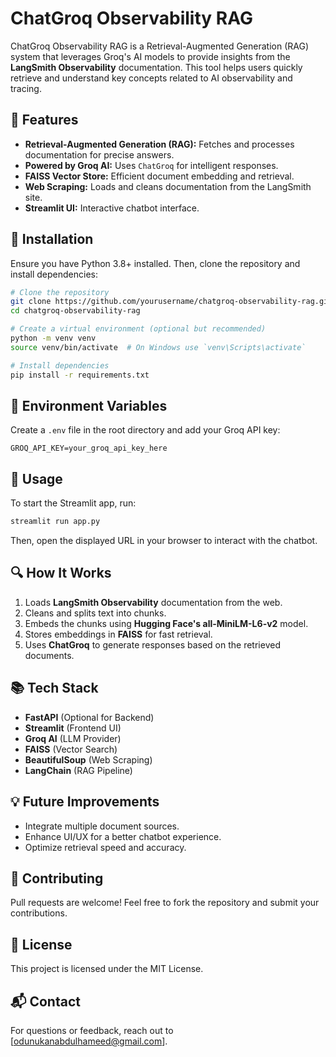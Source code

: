 # ChatGroq Observability RAG

ChatGroq Observability RAG is a Retrieval-Augmented Generation (RAG) system that leverages Groq's AI models to provide insights from the **LangSmith Observability** documentation. This tool helps users quickly retrieve and understand key concepts related to AI observability and tracing.

## 🚀 Features
- **Retrieval-Augmented Generation (RAG):** Fetches and processes documentation for precise answers.
- **Powered by Groq AI:** Uses `ChatGroq` for intelligent responses.
- **FAISS Vector Store:** Efficient document embedding and retrieval.
- **Web Scraping:** Loads and cleans documentation from the LangSmith site.
- **Streamlit UI:** Interactive chatbot interface.

## 📌 Installation
Ensure you have Python 3.8+ installed. Then, clone the repository and install dependencies:

```bash
# Clone the repository
git clone https://github.com/yourusername/chatgroq-observability-rag.git
cd chatgroq-observability-rag

# Create a virtual environment (optional but recommended)
python -m venv venv
source venv/bin/activate  # On Windows use `venv\Scripts\activate`

# Install dependencies
pip install -r requirements.txt
```

## 🔑 Environment Variables
Create a `.env` file in the root directory and add your Groq API key:

```
GROQ_API_KEY=your_groq_api_key_here
```

## 🎯 Usage
To start the Streamlit app, run:

```bash
streamlit run app.py
```

Then, open the displayed URL in your browser to interact with the chatbot.

## 🔍 How It Works
1. Loads **LangSmith Observability** documentation from the web.
2. Cleans and splits text into chunks.
3. Embeds the chunks using **Hugging Face's all-MiniLM-L6-v2** model.
4. Stores embeddings in **FAISS** for fast retrieval.
5. Uses **ChatGroq** to generate responses based on the retrieved documents.

## 📚 Tech Stack
- **FastAPI** (Optional for Backend)
- **Streamlit** (Frontend UI)
- **Groq AI** (LLM Provider)
- **FAISS** (Vector Search)
- **BeautifulSoup** (Web Scraping)
- **LangChain** (RAG Pipeline)

## 💡 Future Improvements
- Integrate multiple document sources.
- Enhance UI/UX for a better chatbot experience.
- Optimize retrieval speed and accuracy.

## 🤝 Contributing
Pull requests are welcome! Feel free to fork the repository and submit your contributions.

## 📜 License
This project is licensed under the MIT License.

## 📬 Contact
For questions or feedback, reach out to [odunukanabdulhameed@gmail.com].

